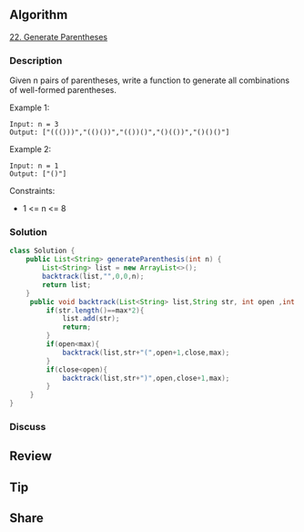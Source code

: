 ## Algorithm

[22. Generate Parentheses](https://leetcode.com/problems/generate-parentheses/)

### Description

Given n pairs of parentheses, write a function to generate all combinations of well-formed parentheses.

Example 1:

```
Input: n = 3
Output: ["((()))","(()())","(())()","()(())","()()()"]
```

Example 2:

```
Input: n = 1
Output: ["()"]
```

Constraints:

- 1 <= n <= 8

### Solution

```java
class Solution {
    public List<String> generateParenthesis(int n) {
        List<String> list = new ArrayList<>();
        backtrack(list,"",0,0,n);
        return list;
    }
     public void backtrack(List<String> list,String str, int open ,int close,int max){
         if(str.length()==max*2){
             list.add(str);
             return;
         }
         if(open<max){
             backtrack(list,str+"(",open+1,close,max);
         }
         if(close<open){
             backtrack(list,str+")",open,close+1,max);
         }
     }
}
```

### Discuss

## Review


## Tip


## Share

